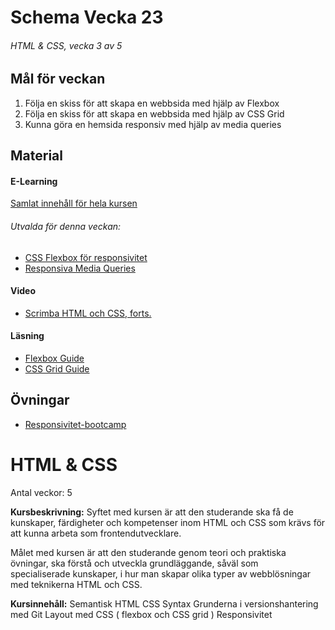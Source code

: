 # Schema Vecka 23
###### HTML & CSS, vecka 3 av 5

## Mål för veckan
1. Följa en skiss för att skapa en webbsida med hjälp av Flexbox
2. Följa en skiss för att skapa en webbsida med hjälp av CSS Grid
3. Kunna göra en hemsida responsiv med hjälp av media queries
## Material
#### E-Learning
[Samlat innehåll för hela kursen](https://github.com/Lexicon-Frontend-2024/e-learning-material/edit/main/README.md)
###### Utvalda för denna veckan:
* [CSS Flexbox för responsivitet](https://app.pluralsight.com/library/courses/css-flexbox-creating-responsive-pages/table-of-contents)
* [Responsiva Media Queries](https://app.pluralsight.com/ilx/video-courses/clips/d07c4580-660e-4427-8972-3f7ea5874301)
#### Video
* [Scrimba HTML och CSS, forts.](https://scrimba.com/learn/htmlandcss)
#### Läsning
* [Flexbox Guide](https://css-tricks.com/snippets/css/a-guide-to-flexbox/)
* [CSS Grid Guide](https://grid.malven.co/)


## Övningar
* [Responsivitet-bootcamp](https://github.com/Lexicon-Frontend-2024/exercise-html-css-responsivity)




# HTML & CSS
Antal veckor: 5

**Kursbeskrivning:** Syftet med kursen är att den studerande ska få de kunskaper, färdigheter och kompetenser inom HTML och CSS som krävs för att kunna arbeta som frontendutvecklare. 

Målet med kursen är att den studerande genom teori och praktiska 
övningar, ska förstå och utveckla grundläggande, såväl som  
specialiserade kunskaper, i hur man skapar olika typer av webblösningar  
med teknikerna HTML och CSS. 

**Kursinnehåll:** 
Semantisk HTML
CSS Syntax 
Grunderna i versionshantering med Git
Layout med CSS ( flexbox och CSS grid )
Responsivitet
